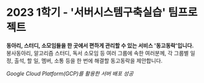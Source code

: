 # 2023 1학기 - '서버시스템구축실습' 팀프로젝트
**동아리, 스터디, 소모임들을 한 곳에서 편하게 관리할 수 있는 서비스 '동고동락'입니다.**
봉사동아리, 알고리즘 스터디, 독서 소모임 등 여러 그룹에 속한 여러분께,
각 그룹별 일정, 출석, 할 일, 멤버, 소통 등을 한 번에 해결할 동고동락을 제안합니다.

*Google Cloud Platform(GCP)를 활용한 서버 배포 성공*
